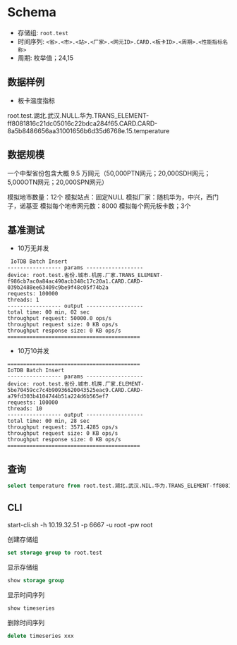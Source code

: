 
# Schema

* 存储组: `root.test`
* 时间序列: `<省>.<市>.<站>.<厂家>.<网元ID>.CARD.<板卡ID>.<周期>.<性能指标名称>`
* 周期: 枚举值；24,15

## 数据样例

* 板卡温度指标

root.test.湖北.武汉.NULL.华为.TRANS_ELEMENT-ff8081816c21dc05016c22bdca284f65.CARD.CARD-8a5b8486656aa31001656b6d35d6768e.15.temperature

## 数据规模

一个中型省份包含大概 9.5 万网元（50,000PTN网元；20,000SDH网元；5,000OTN网元；20,000SPN网元）

模拟地市数量：12个
模拟站点：固定NULL
模拟厂家：随机华为，中兴，西门子，诺基亚
模拟每个地市网元数：8000
模拟每个网元板卡数；3个

## 基准测试

* 10万无并发

```shell
 IoTDB Batch Insert
----------------- params ------------------
device: root.test.省份.城市.机房.厂家.TRANS_ELEMENT-f986cb7ac0a84ac490acb348c17c20a1.CARD.CARD-039b2488ee63409c9be9f48c05f74b2a
requests: 100000
threads: 1
----------------- output ------------------
total time: 00 min, 02 sec
throughput request: 50000.0 ops/s
throughput request size: 0 KB ops/s
throughput response size: 0 KB ops/s
==========================================
```

* 10万10并发

```
==========================================
IoTDB Batch Insert
----------------- params ------------------
device: root.test.省份.城市.机房.厂家.ELEMENT-5be70459cc7c4b90936620043525eac9.CARD.CARD-a79fd303b4104744b51a224d6b565ef7
requests: 100000
threads: 10
----------------- output ------------------
total time: 00 min, 28 sec
throughput request: 3571.4285 ops/s
throughput request size: 0 KB ops/s
throughput response size: 0 KB ops/s
==========================================
```

## 查询

```sql
select temperature from root.test.湖北.武汉.NIL.华为.TRANS_ELEMENT-ff8081816c21dc05016c22bdca284f65.CARD.CARD-8a5b8486656aa31001656b6d35d6768e
```



## CLI

start-cli.sh -h 10.19.32.51 -p 6667 -u root -pw root


创建存储组

```sql
set storage group to root.test
```

显示存储组

```sql
show storage group
```

显示时间序列

```sql
show timeseries
```

删除时间序列

```sql
delete timeseries xxx
```